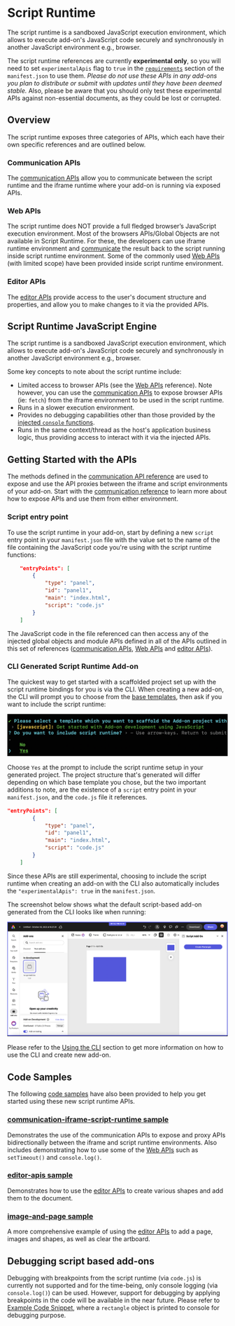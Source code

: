 # Script Runtime

The script runtime is a sandboxed JavaScript execution environment, which allows to execute add-on's JavaScript code securely and synchronously in another JavaScript environment e.g., browser.

<InlineAlert slots="text" variant="warning"/>

The script runtime references are currently **experimental only**, so you will need to set `experimentalApis` flag to `true` in the [`requirements`](../manifest/index.md#requirements) section of the `manifest.json` to use them. *Please do not use these APIs in any add-ons you plan to distribute or submit with updates until they have been deemed stable.*  Also, please be aware that you should only test these experimental APIs against non-essential documents, as they could be lost or corrupted.

## Overview

The script runtime exposes three categories of APIs, which each have their own specific references and are outlined below.

### Communication APIs

The [communication APIs](./communication/index.md) allow you to communicate between the script runtime and the iframe runtime where your add-on is running via exposed APIs.

### Web APIs

The script runtime does NOT provide a full fledged browser’s JavaScript execution environment. Most of the browsers APIs/Global Objects are not available in Script Runtime. For these, the developers can use iframe runtime environment and [communicate](./communication/index.md#expose-apis-from-the-ui) the result back to the script running inside script runtime environment. Some of the commonly used [Web APIs](./web/index.md) (with limited scope) have been provided inside script runtime environment.

### Editor APIs

The [editor APIs](./editor/) provide access to the user's document structure and properties, and allow you to make changes to it via the provided APIs.

## Script Runtime JavaScript Engine

The script runtime is a sandboxed JavaScript execution environment, which allows to execute add-on's JavaScript code securely and synchronously in another JavaScript environment e.g., browser.

Some key concepts to note about the script runtime include:

- Limited access to browser APIs (see the [Web APIs](./web/index.md) reference). Note however, you can use the [communication APIs](./communication/index.md) to expose browser APIs (ie: `fetch`) from the iframe environment to be used in the script runtime.
- Runs in a slower execution environment.
- Provides no debugging capabilities other than those provided by the [injected `console` functions](./web/index.md#console-object).
- Runs in the same context/thread as the host's application business logic, thus providing access to interact with it via the injected APIs.

## Getting Started with the APIs

The methods defined in the [communication API reference](./communication/) are used to expose and use the API proxies between the iframe and script environments of your add-on. Start with the [communication reference](./communication/) to learn more about how to expose APIs and use them from either environment.

### Script entry point

To use the script runtime in your add-on, start by defining a new `script` entry point in your `manifest.json` file with the value set to the name of the file containing the JavaScript code you're using with the script runtime functions:

```json
    "entryPoints": [
        {
            "type": "panel",
            "id": "panel1",
            "main": "index.html",
            "script": "code.js" 
        }
    ]
```

The JavaScript code in the file referenced can then access any of the injected global objects and module APIs defined in all of the APIs outlined in this set of references ([communication APIs](./communication/), [Web APIs](./web/) and [editor APIs](./editor/)).

### CLI Generated Script Runtime Add-on

The quickest way to get started with a scaffolded project set up with the script runtime bindings for you is via the CLI. When creating a new add-on, the CLI will prompt you to choose from the [base templates](../../guides/getting_started/dev_tooling.md#templates), then ask if you want to include the script runtime:

![CLI prompt for script runtime](../img/cli-script-prompt.png)

Choose `Yes` at the prompt to include the script runtime setup in your generated project. The project structure that's generated will differ depending on which base template you chose, but the two important additions to note, are the existence of a `script` entry point in your `manifest.json`, and the `code.js` file it references.

```json
"entryPoints": [
        {
            "type": "panel",
            "id": "panel1",
            "main": "index.html",
            "script": "code.js" 
        }
    ]
```

<InlineAlert slots="text" variant="info"/>

Since these APIs are still experimental, choosing to include the script runtime when creating an add-on with the CLI also automatically includes the `"experimentalApis": true` in the `manifest.json`.

The screenshot below shows what the default script-based add-on generated from the CLI looks like when running:

![script add-on sample screenshot](../img/script-add-on-sample.png)

<InlineAlert slots="text" variant="info"/>

Please refer to the [Using the CLI](../../guides/getting_started/dev_tooling.md#using-the-cli) section to get more information on how to use the CLI and create new add-on.
<br/>

## Code Samples

The following [code samples](https://github.com/AdobeDocs/express-add-on-samples/tree/main/script-runtime-samples) have also been provided to help you get started using these new script runtime APIs.

### [communication-iframe-script-runtime sample](https://github.com/AdobeDocs/express-add-on-samples/tree/main/script-runtime-samples/communication-iframe-script-runtime)

Demonstrates the use of the communication APIs to expose and proxy APIs bidirectionally between the iframe and script runtime environments. Also includes demonstrating how to use some of the [Web APIs](./web/) such as `setTimeout()` and `console.log()`.

### [editor-apis sample](https://github.com/AdobeDocs/express-add-on-samples/tree/main/script-runtime-samples/editor-apis)

Demonstrates how to use the [editor APIs](./editor/) to create various shapes and add them to the document.

### [image-and-page sample](https://github.com/AdobeDocs/express-add-on-samples/tree/main/script-runtime-samples/image-and-page)

A more comprehensive example of using the [editor APIs](./editor/) to add a page, images and shapes, as well as clear the artboard.

## Debugging script based add-ons

Debugging with breakpoints from the script runtime (via `code.js`) is currently not supported and for the time-being, only console logging (via `console.log()`) can be used. However, support for debugging by applying breakpoints in the code will be available in the near future. Please refer to [Example Code Snippet](./editor/index.md#example-code-snippet), where a `rectangle` object is printed to console for debugging purpose.
